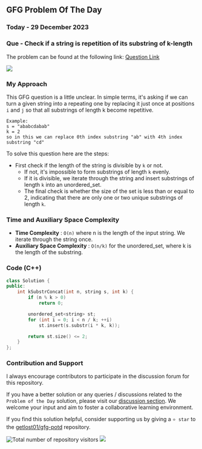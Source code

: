 ## GFG Problem Of The Day

### Today - 29 December 2023
### Que - Check if a string is repetition of its substring of k-length
The problem can be found at the following link: [Question Link](https://www.geeksforgeeks.org/problems/check-if-a-string-is-repetition-of-its-substring-of-k-length3302/1)

![](https://badgen.net/badge/Level/Medium/yellow)

### My Approach
This GFG question is a little unclear. In simple terms, it's asking if we can turn a given string into a repeating one by replacing it just once at positions `i` and `j` so that all substrings of length k become repetitive.
```
Example:
s = "ababcdabab"
k = 2
so in this we can replace 0th index substring "ab" with 4th index substring "cd"
```

To solve this question here are the steps:
- First check if the length of the string is divisible by `k` or not. 
	- If not, it's impossible to form substrings of length `k` evenly. 
	- If it is divisible, we iterate through the string and insert substrings of length `k` into an unordered_set. 
	- The final check is whether the size of the set is less than or equal to 2, indicating that there are only one or two unique substrings of length `k`.

### Time and Auxiliary Space Complexity

- **Time Complexity** : `O(n)` where n is the length of the input string. We iterate through the string once.
- **Auxiliary Space Complexity** : `O(n/k)` for the unordered_set, where k is the length of the substring.

### Code (C++)
```cpp
class Solution {
public:
    int kSubstrConcat(int n, string s, int k) {
        if (n % k > 0)
            return 0;

        unordered_set<string> st;
        for (int i = 0; i < n / k; ++i)
            st.insert(s.substr(i * k, k));

        return st.size() <= 2;
    }
};
```

### Contribution and Support

I always encourage contributors to participate in the discussion forum for this repository.

If you have a better solution or any queries / discussions related to the `Problem of the Day` solution, please visit our [discussion section](https://github.com/getlost01/gfg-potd/discussions). We welcome your input and aim to foster a collaborative learning environment.

If you find this solution helpful, consider supporting us by giving a `⭐ star` to the [getlost01/gfg-potd](https://github.com/getlost01/gfg-potd) repository.

![Total number of repository visitors](https://komarev.com/ghpvc/?username=gl01potdgfg&color=blue&&label=Visitors)
![](https://hit.yhype.me/github/profile?user_id=79409258)

